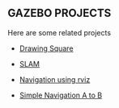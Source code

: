 
## GAZEBO PROJECTS

Here are some related projects

- [Drawing Square](https://github.com/sajinsathananthan2001/Gazebo-Projects/blob/master/src/draw_sqr_class.cpp)

- [SLAM](https://github.com/sajinsathananthan2001/Gazebo-Projects/tree/master/scripts/SLAM)

- [Navigation using rviz](https://github.com/sajinsathananthan2001/Gazebo-Projects/blob/master/scripts/navigation/README.md)

- [Simple Navigation A to B]()





